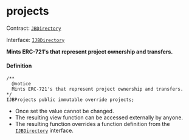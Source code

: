 # projects

Contract: [`JBDirectory`](/v4/deprecated/v2/contracts/jbdirectory)​‌

Interface: [`IJBDirectory`](/v4/deprecated/v2/interfaces/ijbdirectory.md)

**Mints ERC-721's that represent project ownership and transfers.**

#### Definition

```
/**
  @notice
  Mints ERC-721's that represent project ownership and transfers.
*/
IJBProjects public immutable override projects;
```

* Once set the value cannot be changed.
* The resulting view function can be accessed externally by anyone.
* The resulting function overrides a function definition from the [`IJBDirectory`](/v4/deprecated/v2/interfaces/ijbdirectory.md) interface.
